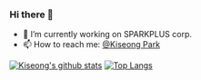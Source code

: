 ### Hi there 👋

- 🔭 I’m currently working on SPARKPLUS corp.
- 📫 How to reach me: [@Kiseong Park](mailto:alpha.go@kakao.com?subject=[GitHub])

[![Kiseong's github stats](https://github-readme-stats.vercel.app/api?username=KOR-Believer&theme=vue&show_icons=true&hide=issues)](https://github.com/anuraghazra/github-readme-stats)
[![Top Langs](https://github-readme-stats.vercel.app/api/top-langs/?username=KOR-Believer&layout=compact)](https://github.com/anuraghazra/github-readme-stats)

<!--
**KOR-Believer/KOR-Believer** is a ✨ _special_ ✨ repository because its `README.md` (this file) appears on your GitHub profile.

Here are some ideas to get you started:

- 🔭 I’m currently working on BRANDI Inc.
- 🌱 I’m currently learning ...
- 👯 I’m looking to collaborate on ...
- 🤔 I’m looking for help with ...
- 💬 Ask me about ...
- 📫 How to reach me: ...
- 😄 Pronouns: ...
- ⚡ Fun fact: ...
-->
